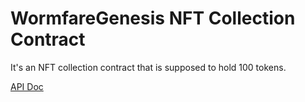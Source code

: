 # WormfareGenesis NFT Collection Contract

It's an NFT collection contract that is supposed to hold 100 tokens.

[API Doc](api/nft/WormfareGenesis.md)
